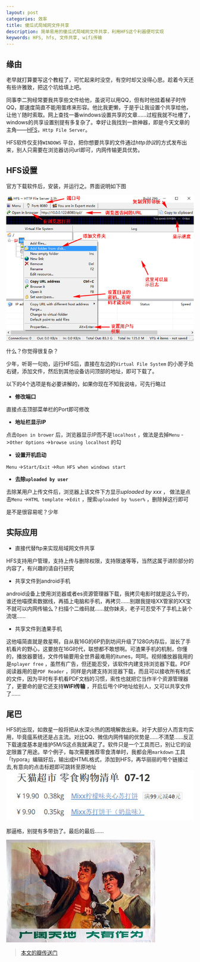 ```yaml
---
layout: post
categories: 效率
title: 傻瓜式局域网文件共享
description: 简单易用的傻瓜式局域网文件共享，利用HFS这个利器便可实现
keywords: HFS, hfs, 文件共享, wifi传输
---
```



## **缘由**

老早就打算要写这个教程了，可忙起来时没空，有空时却又没得心思。趁着今天还有些许雅致，把这个坑给填上吧。

同事李二狗经常要我共享些文件给他，虽说可以用QQ，但有时他挂着梯子时传QQ，那速度简直不能用蛋疼来形容。他比我更懒，于是乎让我设置个共享给他，让他丫随时索取。网上查找一番windows设置共享的文章……过程我就不吐槽了，windows的共享设置别提有多复杂了。幸好让我找到一款神器，即是今天文章的主角——[HFS](http://www.rejetto.com/hfs/)，`Http File Server`。

HFS软件仅支持`WINDOWS` 平台，把你想要共享的文件通过*http协议*的方式发布出来，别人只需要在浏览器访问url即可，内网传输更具优势。

<!-- more -->

## **HFS设置**

官方下载软件后，安装，并运行之。界面说明如下图

<img src="/res/img/in_posts/2016-07-21_01.jpg">

什么？你觉得很复杂？

少年，听哥一句劝，运行HFS后，直接在左边的`Virtual File System` 的小房子处右键，添加文件，然后到其他设备访问顶部的地址，即可下载了。

以下的4个选项是有必要讲解的，如果你现在不知我说啥，可先行略过

- **修改端口**

直接点击顶部菜单栏的Port即可修改

- **地址栏显示IP**

点击`Open in brower` 后，浏览器显示IP而不是`localhost` ，做法是去掉`Menu` ->`Other Options` ->`browse using localhost` 的勾

- **设置开机启动**

`Menu` ->`Start/Exit` ->`Run HFS when windows start` 

- **去除`uploaded by user`**

去除某用户上传文件后，浏览器上该文件下方显示*uploaded by xxx* ， 做法是点击`Menu` ->`HTML template` ->`Edit` ，搜索`uploaded by %user%` ，删除掉这行即可

是不是很容易呢？少年

## **实际应用**

- 直接代替ftp来实现局域网文件共享

HFS支持用户管理，支持上传与删除权限，支持限速等等，当然这属于进阶部分的内容了，有兴趣的请自行研究

- 共享文件到android手机  

android设备上使用浏览器或者es资源管理器下载，我拷贝电影时就是这么干的，谁还他喵摸索数据线，再插上电脑和手机，再拷贝……别跟我提啥XX管家的XX宝不就可以内网传输么？扫描个二维码就……就你妹夫，老子可忍受不了手机上装个流氓……

- 共享文件到渣果手机 

这他喵简直就是救星啊，自从我16G的6P扔到坊间升级了128G内存后，滋长了手机看片的野心，这要放在16G时代，联想都不敢想啊。可渣果手机的机制，你懂的，播放器要钱，文件传输要用全世界最难用的itunes，呵呵。视频播放器我用的是`nplayer free` ，虽然有广告，但还能忍受，该软件内建支持浏览器下载。PDF阅读器用的是`PDF Reader` ，同样是内建支持浏览器下载，而且可以接收所有格式的文件，因为平时有手机看PDF文档的习惯，索性也就把它当作半个资源管理器了，更要命的是它还支持**WIFI传输** ，开启后甩个IP地址给别人，又可以共享文件了……

## **尾巴**

HFS的出现，如救星一般将把从水深火热的困境解救出来。对于大部分人而言均实用，毕竟瘟系统还是占主流。对比QQ、微信内网传输的优势是……不清楚……反正下载速度基本是维护5M/S这点我就满足了。软件只是一个工具而已，别让它的设定限置了用途。举个例子，每次需要推荐零食清单时，我都会用`markdown` 工具「typora」编辑好后，输出成HTML格式，添加到HFS，再华丽丽的甩个链接过去,有意向的点击标题即可跳转至原地址
<img src="/res/img/in_posts/2016-07-21_02.jpg">

那逼格，别提有多带劲了。最后的最后……

<img src="/res/img/in_posts/2016-07-21_03.jpg">

> [本文的瓣传送门](https://www.douban.com/note/571623388/)
